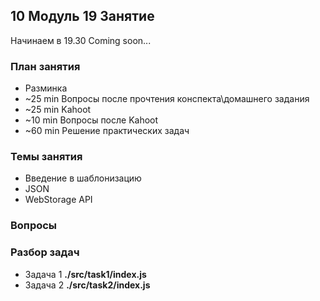 ## 10 Модуль 19 Занятие

Начинаем в 19.30 Coming soon...

### План занятия

- Разминка
- ~25 min Вопросы после прочтения конспекта\домашнего задания
- ~25 min Kahoot
- ~10 min Вопросы после Kahoot
- ~60 min Решение практических задач

### Темы занятия

- Введение в шаблонизацию
- JSON
- WebStorage API

### Вопросы

### Разбор задач

- Задача 1 **./src/task1/index.js**
- Задача 2 **./src/task2/index.js**

